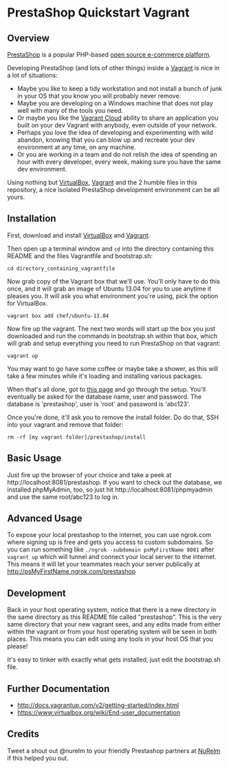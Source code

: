 # PrestaShop Quickstart Vagrant

## Overview
[PrestaShop](http://www.prestashop.com/) is a popular PHP-based [open source e-commerce platform](https://github.com/PrestaShop/PrestaShop).

Developing PrestaShop (and lots of other things) inside a [Vagrant](http://www.vagrantup.com) is nice in a lot of situations:

- Maybe you like to keep a tidy workstation and not install a bunch of junk in your OS that you know you will probably never remove.
- Maybe you are developing on a Windows machine that does not play well with many of the tools you need.
- Or maybe you like the [Vagrant Cloud](https://vagrantcloud.com/) ability to share an application you built on your dev Vagrant with anybody, even outside of your network.
- Perhaps you love the idea of developing and experimenting with wild abandon, knowing that you can blow up and recreate your dev environment at any time, on any machine.
- Or you are working in a team and do not relish the idea of spending an hour with every developer, every week, making sure you have the same dev environment.

Using nothing but [VirtualBox](http://www.virtualbox.org), [Vagrant](http://www.vagrantup.com) and
the 2 humble files in this repository, a nice isolated PrestaShop development environment can be all yours.

## Installation
First, download and install [VirtualBox](http://www.virtualbox.org) and [Vagrant](http://www.vagrantup.com).

Then open up a terminal window and `cd` into the directory containing this README and the files Vagrantfile and bootstrap.sh:

    cd directory_containing_vagrantfile

Now grab copy of the Vagrant box that we'll use.  You'll only have to do this once, and it will grab an image of Ubuntu 13.04 for you to use anytime it pleases you. It will ask you what environment you're using, pick the option for VirtualBox.

    vagrant box add chef/ubuntu-13.04

Now fire up the vagrant. The next two words will start up the box you just downloaded and run the commands in bootstrap.sh within that box, which will grab and setup everything you need to run PrestaShop on that vagrant:

    vagrant up

You may want to go have some coffee or maybe take a shower, as this will take a few minutes while it's loading and installing various packages.

When that's all done, got to [this page](http://localhost:8081/prestashop) and go through the setup. You'll eventually be asked for the database name, user and password.  The database is 'prestashop', user is 'root' and password is 'abc123'.

Once you're done, it'll ask you to remove the install folder.  Do do that, SSH into your vagrant and remove that folder:

    rm -rf [my vagrant folder]/prestashop/install

## Basic Usage
Just fire up the browser of your choice and take a peek at http://localhost:8081/prestashop. If you want to check out the database, we installed phpMyAdmin, too, so just hit http://localhost:8081/phpmyadmin and use the same root/abc123 to log in.

## Advanced Usage
To expose your local prestashop to the internet, you can use ngrok.com where signing up is free and gets you access to custom subdomains. So you can run something like `./ngrok -subdomain psMyFirstName 8081` after `vagrant up` which will tunnel and connect your local server to the internet. This means it will let your teammates reach your server publically at http://psMyFirstName.ngrok.com/prestashop

## Development
Back in your host operating system, notice that there is a new directory in the same directory as this README file called "prestashop".  This is the very same directory that your new vagrant sees, and any edits made from either within the vagrant or from your host operating system will be seen in both places. This means you can edit using any tools in your host OS that you please!

It's easy to tinker with exactly what gets installed, just edit the bootstrap.sh file.

## Further Documentation
- http://docs.vagrantup.com/v2/getting-started/index.html
- https://www.virtualbox.org/wiki/End-user_documentation

## Credits
Tweet a shout out @nurelm to your friendly Prestashop partners at [NuRelm](http://www.nurelm.com) if this helped you out.
